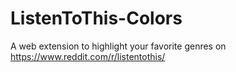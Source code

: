 # ListenToThis-Colors

A web extension to highlight your favorite genres on https://www.reddit.com/r/listentothis/
